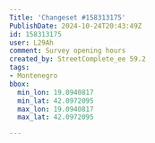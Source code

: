 ```yaml
---
Title: 'Changeset #158313175'
PublishDate: 2024-10-24T20:43:49Z
id: 158313175
user: L29Ah
comment: Survey opening hours
created_by: StreetComplete_ee 59.2
tags:
- Montenegro
bbox:
  min_lon: 19.0940817
  min_lat: 42.0972095
  max_lon: 19.0940817
  max_lat: 42.0972095

---
```


